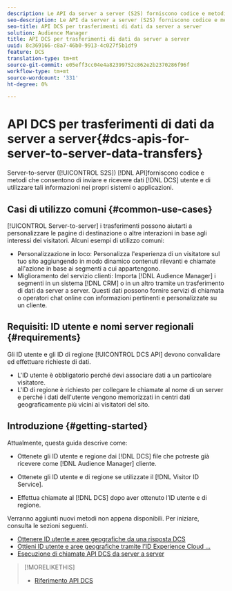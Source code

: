 ```yaml
---
description: Le API da server a server (S2S) forniscono codice e metodi che consentono di inviare e ricevere dati utente DCS e di lavorare con tali informazioni nei propri sistemi o applicazioni.
seo-description: Le API da server a server (S2S) forniscono codice e metodi che consentono di inviare e ricevere dati utente DCS e di lavorare con tali informazioni nei propri sistemi o applicazioni.
seo-title: API DCS per trasferimenti di dati da server a server
solution: Audience Manager
title: API DCS per trasferimenti di dati da server a server
uuid: 8c369166-c8a7-46b0-9913-4c027f5b1df9
feature: DCS
translation-type: tm+mt
source-git-commit: e05eff3cc04e4a82399752c862e2b2370286f96f
workflow-type: tm+mt
source-wordcount: '331'
ht-degree: 0%

---
```



# API DCS per trasferimenti di dati da server a server{#dcs-apis-for-server-to-server-data-transfers}

Server-to-server ([!UICONTROL S2S]) [!DNL API]forniscono codice e metodi che consentono di inviare e ricevere dati [!DNL DCS] utente e di utilizzare tali informazioni nei propri sistemi o applicazioni.

## Casi di utilizzo comuni {#common-use-cases}

[!UICONTROL Server-to-server] i trasferimenti possono aiutarti a personalizzare le pagine di destinazione o altre interazioni in base agli interessi dei visitatori. Alcuni esempi di utilizzo comuni:

* Personalizzazione in loco: Personalizza l&#39;esperienza di un visitatore sul tuo sito aggiungendo in modo dinamico contenuti rilevanti e chiamate all&#39;azione in base ai segmenti a cui appartengono.
* Miglioramento del servizio clienti: Importa [!DNL Audience Manager] i segmenti in un sistema [!DNL CRM] o in un altro tramite un trasferimento di dati da server a server. Questi dati possono fornire servizi di chiamata o operatori chat online con informazioni pertinenti e personalizzate su un cliente.

## Requisiti: ID utente e nomi server regionali {#requirements}

Gli ID utente e gli ID di regione [!UICONTROL DCS API] devono convalidare ed effettuare richieste di dati.

* L&#39;ID utente è obbligatorio perché devi associare dati a un particolare visitatore.
* L&#39;ID di regione è richiesto per collegare le chiamate al nome di un server e perché i dati dell&#39;utente vengono memorizzati in centri dati geograficamente più vicini ai visitatori del sito.

## Introduzione {#getting-started}

Attualmente, questa guida descrive come:

* Ottenete gli ID utente e regione dai [!DNL DCS] file che potreste già ricevere come [!DNL Audience Manager] cliente.

* Ottenete gli ID utente e di regione se utilizzate il [!DNL Visitor ID Service].
* Effettua chiamate al [!DNL DCS] dopo aver ottenuto l’ID utente e di regione.

Verranno aggiunti nuovi metodi non appena disponibili. Per iniziare, consulta le sezioni seguenti.

* [Ottenere ID utente e aree geografiche da una risposta DCS](dcs-aam-ids.md)
* [Ottieni ID utente e aree geografiche tramite l’ID Experience Cloud ...](dcs-mcid-ids.md)
* [Esecuzione di chiamate API DCS da server a server](dcs-s2s-calls.md)

>[!MORELIKETHIS]
>
>* [Riferimento API DCS](../../../api/dcs-intro/dcs-api-reference/dcs-api-methods.md)

